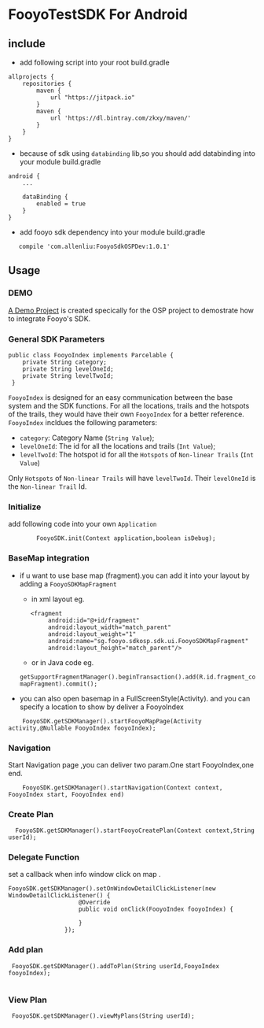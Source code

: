 # FooyoTestSDK For Android
 
## include
- add following script into your root build.gradle
 ```
 allprojects {
     repositories {
         maven {
             url "https://jitpack.io"
         }
         maven {
             url 'https://dl.bintray.com/zkxy/maven/'
         }
     }
 }
 ```
- because of sdk using `databinding` lib,so you should add databinding into your module build.gradle
```
android {
    ...
    
    dataBinding {
        enabled = true
    }
}
```

-  add fooyo sdk dependency into your module build.gradle

```
   compile 'com.allenliu:FooyoSdkOSPDev:1.0.1'
```

## Usage

### DEMO 
  
 [A Demo Project](https://github.com/AlexLiuSheng/FooyoTestSDK) is created specically for the OSP project to demostrate how to integrate Fooyo's SDK.
 
### General SDK Parameters

```
public class FooyoIndex implements Parcelable {
    private String category;
    private String levelOneId;
    private String levelTwoId;
 }
```
`FooyoIndex` is designed for an easy communication between the base system and the SDK functions. For all the locations, trails and the hotspots of the trails, they would have their own `FooyoIndex` for a better reference. `FooyoIndex` incldues the following parameters:

- `category`: Category Name (`String Value`);
- `levelOneId`: The id for all the locations and trails (`Int Value`);
- `levelTwoId`: The hotspot id for all the `Hotspots` of `Non-linear Trails` (`Int Value`)

Only `Hotspots` of `Non-linear Trails` will have `levelTwoId`. Their `levelOneId` is the `Non-linear Trail` Id.

### Initialize
add following code into your own `Application`

```
        FooyoSDK.init(Context application,boolean isDebug);
```
 
### BaseMap integration

- if u want to use base map (fragment).you can add it into your layout by adding a `FooyoSDKMapFragment`
  
  - in xml layout eg.
  
  ```
     <fragment
          android:id="@+id/fragment"
          android:layout_width="match_parent"
          android:layout_weight="1"
          android:name="sg.fooyo.sdkosp.sdk.ui.FooyoSDKMapFragment"
          android:layout_height="match_parent"/>
   ```
   
   - or in Java code eg.
   
  ```
  getSupportFragmentManager().beginTransaction().add(R.id.fragment_containers, mapFragment).commit();
  ```
  
- you can also open basemap in a FullScreenStyle(Activity).
  and you can specify a location to show by deliver a FooyoIndex
```
    FooyoSDK.getSDKManager().startFooyoMapPage(Activity activity,@Nullable FooyoIndex fooyoIndex);
```

### Navigation

Start Navigation page ,you can deliver two param.One start FooyoIndex,one end.
```
    FooyoSDK.getSDKManager().startNavigation(Context context, FooyoIndex start, FooyoIndex end)
```
### Create Plan

```
  FooyoSDK.getSDKManager().startFooyoCreatePlan(Context context,String userId);
```

### Delegate Function
set a callback when info window click on map .
```
FooyoSDK.getSDKManager().setOnWindowDetailClickListener(new WindowDetailClickListener() {
                    @Override
                    public void onClick(FooyoIndex fooyoIndex) {

                    }
                });
```
### Add plan

```
 FooyoSDK.getSDKManager().addToPlan(String userId,FooyoIndex fooyoIndex);
 
 ```

### View Plan

```
 FooyoSDK.getSDKManager().viewMyPlans(String userId);
```
